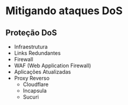 # Mitigando ataques DoS

## Proteção DoS

- Infraestrutura
- Links Redundantes
- Firewall
- WAF (Web Application Firewall)
- Aplicações Atualizadas
- Proxy Reverso
  - Cloudflare
  - Incapsula
  - Sucuri
